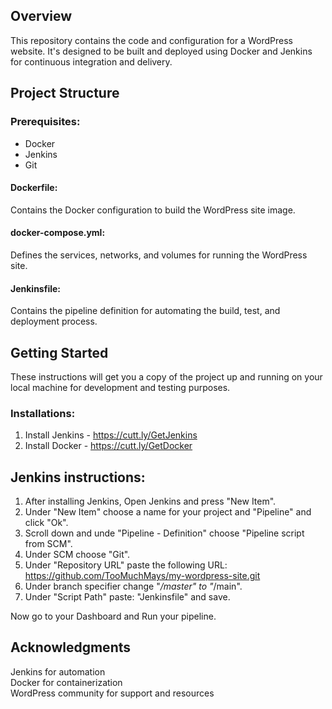 ## Overview

This repository contains the code and configuration for a WordPress website. It's designed to be built and deployed using Docker and Jenkins for continuous integration and delivery.

## Project Structure
### Prerequisites:
- Docker 
- Jenkins 
- Git

#### Dockerfile: 
Contains the Docker configuration to build the WordPress site image.
#### docker-compose.yml: 
Defines the services, networks, and volumes for running the WordPress site.
#### Jenkinsfile: 
Contains the pipeline definition for automating the build, test, and deployment process.

## Getting Started

These instructions will get you a copy of the project up and running on your local machine for development and testing purposes.

### Installations:

1. Install Jenkins - https://cutt.ly/GetJenkins
2. Install Docker - https://cutt.ly/GetDocker

## Jenkins instructions:
1. After installing Jenkins, Open Jenkins and press "New Item".
2. Under "New Item" choose a name for your project and "Pipeline" and click "Ok".
3. Scroll down and unde "Pipeline - Definition" choose "Pipeline script from SCM".
4. Under SCM choose "Git".
5. Under "Repository URL" paste the following URL:
https://github.com/TooMuchMays/my-wordpress-site.git
6. Under branch specifier change "*/master" to "*/main".
7. Under "Script Path" paste: "Jenkinsfile" and save.

Now go to your Dashboard and Run your pipeline.

## Acknowledgments

Jenkins for automation  
Docker for containerization  
WordPress community for support and resources 
